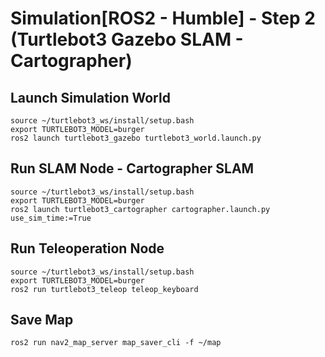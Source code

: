 # Simulation[ROS2 - Humble] - Step 2 (Turtlebot3 Gazebo SLAM - Cartographer)

## Launch Simulation World
```shell
source ~/turtlebot3_ws/install/setup.bash
export TURTLEBOT3_MODEL=burger
ros2 launch turtlebot3_gazebo turtlebot3_world.launch.py
```

## Run SLAM Node - Cartographer SLAM
```shell
source ~/turtlebot3_ws/install/setup.bash
export TURTLEBOT3_MODEL=burger
ros2 launch turtlebot3_cartographer cartographer.launch.py use_sim_time:=True
```

## Run Teleoperation Node
```shell
source ~/turtlebot3_ws/install/setup.bash
export TURTLEBOT3_MODEL=burger
ros2 run turtlebot3_teleop teleop_keyboard
```

## Save Map
```shell
ros2 run nav2_map_server map_saver_cli -f ~/map
```
